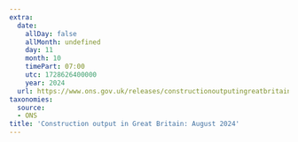 ```yaml
---
extra:
  date:
    allDay: false
    allMonth: undefined
    day: 11
    month: 10
    timePart: 07:00
    utc: 1728626400000
    year: 2024
  url: https://www.ons.gov.uk/releases/constructionoutputingreatbritainaugust2024
taxonomies:
  source:
  - ONS
title: 'Construction output in Great Britain: August 2024'
---
```

